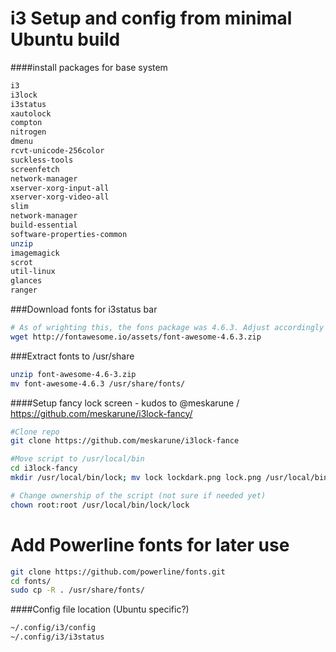 # i3 Setup and config from minimal Ubuntu build

####install packages for base system
```sh
i3
i3lock
i3status
xautolock
compton
nitrogen
dmenu
rcvt-unicode-256color
suckless-tools
screenfetch
network-manager
xserver-xorg-input-all 
xserver-xorg-video-all
slim
network-manager
build-essential
software-properties-common
unzip
imagemagick
scrot
util-linux
glances
ranger
```

###Download fonts for i3status bar
```sh
# As of wrighting this, the fons package was 4.6.3. Adjust accordingly
wget http://fontawesome.io/assets/font-awesome-4.6.3.zip
```

###Extract fonts to /usr/share
```sh
unzip font-awesome-4.6-3.zip
mv font-awesome-4.6.3 /usr/share/fonts/
```

####Setup fancy lock screen - kudos to @meskarune / https://github.com/meskarune/i3lock-fancy/

```sh
#Clone repo
git clone https://github.com/meskarune/i3lock-fance

#Move script to /usr/local/bin
cd i3lock-fancy
mkdir /usr/local/bin/lock; mv lock lockdark.png lock.png /usr/local/bin/lock/

# Change ownership of the script (not sure if needed yet)
chown root:root /usr/local/bin/lock/lock
```
# Add Powerline fonts for later use
```sh
git clone https://github.com/powerline/fonts.git
cd fonts/
sudo cp -R . /usr/share/fonts/
```
####Config file location (Ubuntu specific?)
```sh
~/.config/i3/config
~/.config/i3/i3status
```
